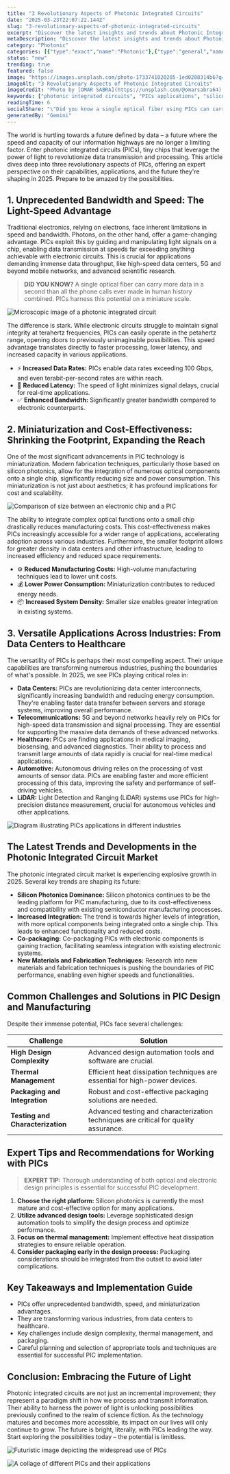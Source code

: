 ```yaml
---
title: "3 Revolutionary Aspects of Photonic Integrated Circuits"
date: "2025-03-23T22:07:22.144Z"
slug: "3-revolutionary-aspects-of-photonic-integrated-circuits"
excerpt: "Discover the latest insights and trends about Photonic Integrated Circuits. This comprehensive guide covers everything you need to know about Photonic Integrated Circuits in 2025."
metaDescription: "Discover the latest insights and trends about Photonic Integrated Circuits. This comprehensive guide covers everything you need to know about Photonic Inte..."
category: "Photonic"
categories: [{"type":"exact","name":"Photonic"},{"type":"general","name":"Electronics"},{"type":"medium","name":"Optical Engineering"},{"type":"specific","name":"Silicon Photonics"},{"type":"niche","name":"Waveguide Design"}]
status: "new"
trending: true
featured: false
image: "https://images.unsplash.com/photo-1733741020205-1ed0208314b6?q=85&w=1200&fit=max&fm=webp&auto=compress"
imageAlt: "3 Revolutionary Aspects of Photonic Integrated Circuits"
imageCredit: "Photo by [OMAR SABRA](https://unsplash.com/@omarsabra64) on Unsplash"
keywords: ["photonic integrated circuits", "PICs applications", "silicon photonics", "photonic integrated circuit design", "buy photonic integrated circuits", "photonic IC market", "PICs technology", "integrated photonics industry", "photonic integrated circuit manufacturers", "best photonic integrated circuits"]
readingTime: 6
socialShare: "\"Did you know a single optical fiber using PICs can carry more data in a second than all the phone calls ever made?  The future of data is light.\""
generatedBy: "Gemini"
---
```




The world is hurtling towards a future defined by data – a future where the speed and capacity of our information highways are no longer a limiting factor.  Enter photonic integrated circuits (PICs), tiny chips that leverage the power of light to revolutionize data transmission and processing.  This article dives deep into three revolutionary aspects of PICs, offering an expert perspective on their capabilities, applications, and the future they're shaping in 2025.  Prepare to be amazed by the possibilities.

## 1. Unprecedented Bandwidth and Speed: The Light-Speed Advantage

Traditional electronics, relying on electrons, face inherent limitations in speed and bandwidth.  Photons, on the other hand, offer a game-changing advantage.  PICs exploit this by guiding and manipulating light signals on a chip, enabling data transmission at speeds far exceeding anything achievable with electronic circuits.  This is crucial for applications demanding immense data throughput, like high-speed data centers, 5G and beyond mobile networks, and advanced scientific research.

> **DID YOU KNOW?**  A single optical fiber can carry more data in a second than all the phone calls ever made in human history combined.  PICs harness this potential on a miniature scale.

![Microscopic image of a photonic integrated circuit](https://images.unsplash.com/photo-1598406444638-d4e842c982ab?q=85&w=1200&fit=max&fm=webp&auto=compress)

The difference is stark.  While electronic circuits struggle to maintain signal integrity at terahertz frequencies, PICs can easily operate in the petahertz range, opening doors to previously unimaginable possibilities.  This speed advantage translates directly to faster processing, lower latency, and increased capacity in various applications.

* ⚡ **Increased Data Rates:** PICs enable data rates exceeding 100 Gbps, and even terabit-per-second rates are within reach.
* 🔑 **Reduced Latency:** The speed of light minimizes signal delays, crucial for real-time applications.
* ✅ **Enhanced Bandwidth:** Significantly greater bandwidth compared to electronic counterparts.

## 2. Miniaturization and Cost-Effectiveness: Shrinking the Footprint, Expanding the Reach

One of the most significant advancements in PIC technology is miniaturization.  Modern fabrication techniques, particularly those based on silicon photonics, allow for the integration of numerous optical components onto a single chip, significantly reducing size and power consumption.  This miniaturization is not just about aesthetics; it has profound implications for cost and scalability.

![Comparison of size between an electronic chip and a PIC](https://images.unsplash.com/photo-1733741071656-ba8832fde42a?q=85&w=1200&fit=max&fm=webp&auto=compress)

The ability to integrate complex optical functions onto a small chip drastically reduces manufacturing costs.  This cost-effectiveness makes PICs increasingly accessible for a wider range of applications, accelerating adoption across various industries.  Furthermore, the smaller footprint allows for greater density in data centers and other infrastructure, leading to increased efficiency and reduced space requirements.

* ⚙️ **Reduced Manufacturing Costs:** High-volume manufacturing techniques lead to lower unit costs.
* 💰 **Lower Power Consumption:** Miniaturization contributes to reduced energy needs.
* 📦 **Increased System Density:** Smaller size enables greater integration in existing systems.

## 3. Versatile Applications Across Industries: From Data Centers to Healthcare

The versatility of PICs is perhaps their most compelling aspect.  Their unique capabilities are transforming numerous industries, pushing the boundaries of what's possible.  In 2025, we see PICs playing critical roles in:

* **Data Centers:**  PICs are revolutionizing data center interconnects, significantly increasing bandwidth and reducing energy consumption.  They're enabling faster data transfer between servers and storage systems, improving overall performance.
* **Telecommunications:**  5G and beyond networks heavily rely on PICs for high-speed data transmission and signal processing.  They are essential for supporting the massive data demands of these advanced networks.
* **Healthcare:**  PICs are finding applications in medical imaging, biosensing, and advanced diagnostics.  Their ability to process and transmit large amounts of data rapidly is crucial for real-time medical applications.
* **Automotive:**  Autonomous driving relies on the processing of vast amounts of sensor data.  PICs are enabling faster and more efficient processing of this data, improving the safety and performance of self-driving vehicles.
* **LiDAR:**  Light Detection and Ranging (LiDAR) systems use PICs for high-precision distance measurement, crucial for autonomous vehicles and other applications.

![Diagram illustrating PICs applications in different industries](https://images.unsplash.com/photo-1733741020205-1ed0208314b6?q=85&w=1200&fit=max&fm=webp&auto=compress)

##  The Latest Trends and Developments in the Photonic Integrated Circuit Market

The photonic integrated circuit market is experiencing explosive growth in 2025.  Several key trends are shaping its future:

* **Silicon Photonics Dominance:** Silicon photonics continues to be the leading platform for PIC manufacturing, due to its cost-effectiveness and compatibility with existing semiconductor manufacturing processes.
* **Increased Integration:**  The trend is towards higher levels of integration, with more optical components being integrated onto a single chip. This leads to enhanced functionality and reduced costs.
* **Co-packaging:**  Co-packaging PICs with electronic components is gaining traction, facilitating seamless integration with existing electronic systems.
* **New Materials and Fabrication Techniques:**  Research into new materials and fabrication techniques is pushing the boundaries of PIC performance, enabling even higher speeds and functionalities.

## Common Challenges and Solutions in PIC Design and Manufacturing

Despite their immense potential, PICs face several challenges:

| Challenge                     | Solution                                                              |
|------------------------------|--------------------------------------------------------------------------|
| **High Design Complexity**    | Advanced design automation tools and software are crucial.             |
| **Thermal Management**        | Efficient heat dissipation techniques are essential for high-power devices.|
| **Packaging and Integration** | Robust and cost-effective packaging solutions are needed.             |
| **Testing and Characterization** | Advanced testing and characterization techniques are critical for quality assurance. |

## Expert Tips and Recommendations for Working with PICs

> **EXPERT TIP:**  Thorough understanding of both optical and electronic design principles is essential for successful PIC development.

1. **Choose the right platform:**  Silicon photonics is currently the most mature and cost-effective option for many applications.
2. **Utilize advanced design tools:**  Leverage sophisticated design automation tools to simplify the design process and optimize performance.
3. **Focus on thermal management:**  Implement effective heat dissipation strategies to ensure reliable operation.
4. **Consider packaging early in the design process:**  Packaging considerations should be integrated from the outset to avoid later complications.

##  Key Takeaways and Implementation Guide

* PICs offer unprecedented bandwidth, speed, and miniaturization advantages.
* They are transforming various industries, from data centers to healthcare.
* Key challenges include design complexity, thermal management, and packaging.
*  Careful planning and selection of appropriate tools and techniques are essential for successful PIC implementation.

## Conclusion: Embracing the Future of Light

Photonic integrated circuits are not just an incremental improvement; they represent a paradigm shift in how we process and transmit information.  Their ability to harness the power of light is unlocking possibilities previously confined to the realm of science fiction.  As the technology matures and becomes more accessible, its impact on our lives will only continue to grow.  The future is bright, literally, with PICs leading the way.  Start exploring the possibilities today – the potential is limitless.

![Futuristic image depicting the widespread use of PICs](https://images.unsplash.com/photo-1733741086341-7f1641dae0cc?q=85&w=1200&fit=max&fm=webp&auto=compress)

![A collage of different PICs and their applications](https://images.unsplash.com/photo-1645760051467-9d61131d133e?q=85&w=1200&fit=max&fm=webp&auto=compress)

